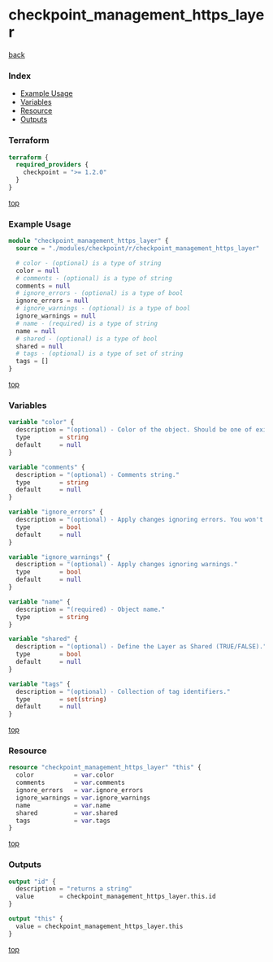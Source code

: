 # checkpoint_management_https_layer

[back](../checkpoint.md)

### Index

- [Example Usage](#example-usage)
- [Variables](#variables)
- [Resource](#resource)
- [Outputs](#outputs)

### Terraform

```terraform
terraform {
  required_providers {
    checkpoint = ">= 1.2.0"
  }
}
```

[top](#index)

### Example Usage

```terraform
module "checkpoint_management_https_layer" {
  source = "./modules/checkpoint/r/checkpoint_management_https_layer"

  # color - (optional) is a type of string
  color = null
  # comments - (optional) is a type of string
  comments = null
  # ignore_errors - (optional) is a type of bool
  ignore_errors = null
  # ignore_warnings - (optional) is a type of bool
  ignore_warnings = null
  # name - (required) is a type of string
  name = null
  # shared - (optional) is a type of bool
  shared = null
  # tags - (optional) is a type of set of string
  tags = []
}
```

[top](#index)

### Variables

```terraform
variable "color" {
  description = "(optional) - Color of the object. Should be one of existing colors."
  type        = string
  default     = null
}

variable "comments" {
  description = "(optional) - Comments string."
  type        = string
  default     = null
}

variable "ignore_errors" {
  description = "(optional) - Apply changes ignoring errors. You won't be able to publish such a changes. If ignore-warnings flag was omitted - warnings will also be ignored."
  type        = bool
  default     = null
}

variable "ignore_warnings" {
  description = "(optional) - Apply changes ignoring warnings."
  type        = bool
  default     = null
}

variable "name" {
  description = "(required) - Object name."
  type        = string
}

variable "shared" {
  description = "(optional) - Define the Layer as Shared (TRUE/FALSE)."
  type        = bool
  default     = null
}

variable "tags" {
  description = "(optional) - Collection of tag identifiers."
  type        = set(string)
  default     = null
}
```

[top](#index)

### Resource

```terraform
resource "checkpoint_management_https_layer" "this" {
  color           = var.color
  comments        = var.comments
  ignore_errors   = var.ignore_errors
  ignore_warnings = var.ignore_warnings
  name            = var.name
  shared          = var.shared
  tags            = var.tags
}
```

[top](#index)

### Outputs

```terraform
output "id" {
  description = "returns a string"
  value       = checkpoint_management_https_layer.this.id
}

output "this" {
  value = checkpoint_management_https_layer.this
}
```

[top](#index)